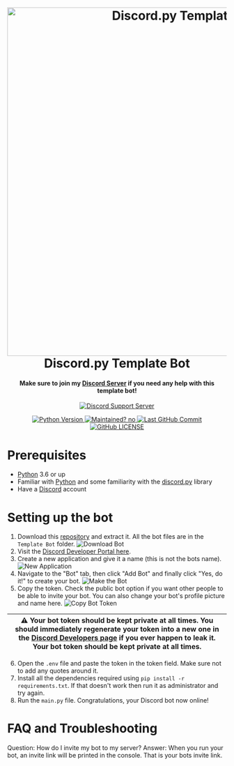 <h1 align="center">
  <img src="./images/Discord.py Template Bot Splash.svg" alt="Discord.py Template Bot" width="800px">
  <br>
  Discord.py Template Bot
</h1>
<h4 align="center">Make sure to join my <a href="https://discord.gg/CYcNNXP">Discord Server</a> if you need any help with this template bot!</h4>
<p align="center">
  <a href="https://discord.gg/CYcNNXP">
    <img src="https://img.shields.io/discord/757944575594725428?color=2cc3d4&label=Discord%20Support%20Server" alt="Discord Support Server">
  </a>
</p>
<p align="center">
  <a href="https://github.com/sbplat/discord.py-bot-template/blob/master/Template%20Bot/main.py">
    <img src="https://img.shields.io/badge/python-3.6|3.7|3.8|3.9-blue" alt="Python Version">
  </a>
  <a href="https://github.com/sbplat/discord.py-bot-template">
    <img src="https://img.shields.io/badge/Maintained%3F-yes-green" alt="Maintained? no">
  </a>
  <a href="https://github.com/sbplat/discord.py-bot-template/commits/master">
    <img src="https://img.shields.io/github/last-commit/sbplat/discord.py-bot-template" alt="Last GitHub Commit">
  </a>
  <a href="https://github.com/sbplat/discord.py-bot-template/blob/master/LICENSE">
    <img src="https://img.shields.io/github/license/sbplat/discord.py-bot-template" alt="GitHub LICENSE">
  </a>
</p>

# Prerequisites
 - [Python](https://www.python.org/downloads/) 3.6 or up
 - Familiar with [Python](https://www.python.org/) and some familiarity with the [discord.py](https://discordpy.readthedocs.io/en/stable/index.html) library
 - Have a [Discord](https://discord.com/) account

# Setting up the bot
1. Download this [repository](https://github.com/sbplat/discord.py-bot-template) and extract it. All the bot files are in the `Template Bot` folder.
![Download Bot](/images/Download.PNG)
2. Visit the [Discord Developer Portal here](https://discord.com/developers/applications).
3. Create a new application and give it a name (this is not the bots name).
![New Application](./images/New%20Application.png)
4. Navigate to the "Bot" tab, then click "Add Bot" and finally click "Yes, do it!" to create your bot.
![Make the Bot](./images/Make%20Bot.PNG)
5. Copy the token. Check the public bot option if you want other people to be able to invite your bot. You can also change your bot's profile picture and name here.
![Copy Bot Token](/images/Copy%20Token.PNG)

| :warning: Your bot token should be kept private at all times. You should immediately regenerate your token into a new one in the [Discord Developers page](https://discord.com/developers/applications) if you ever happen to leak it. Your bot token should be kept private at all times. |
| --- |

6. Open the `.env` file and paste the token in the token field. Make sure not to add any quotes around it.
7. Install all the dependencies required using `pip install -r requirements.txt`. If that doesn't work then run it as administrator and try again.
8. Run the `main.py` file. Congratulations, your Discord bot now online!

# FAQ and Troubleshooting
Question: How do I invite my bot to my server?
Answer: When you run your bot, an invite link will be printed in the console. That is your bots invite link.
